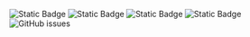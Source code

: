 ![Static Badge](https://img.shields.io/badge/blacklists-60-000000) ![Static Badge](https://img.shields.io/badge/blacklisted-2722658-cc0000) ![Static Badge](https://img.shields.io/badge/whitelisted-2242-00CC00) ![Static Badge](https://img.shields.io/badge/streaming_blacklist-28106-000000) ![GitHub issues](https://img.shields.io/github/issues/fabriziosalmi/blacklists)
